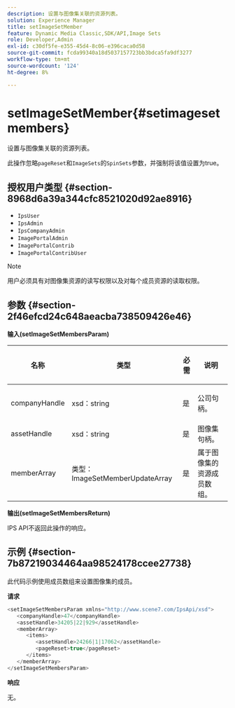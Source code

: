 ```yaml
---
description: 设置与图像集关联的资源列表。
solution: Experience Manager
title: setImageSetMember
feature: Dynamic Media Classic,SDK/API,Image Sets
role: Developer,Admin
exl-id: c30df5fe-e355-45d4-8c06-e396caca0d58
source-git-commit: fcda99340a18d5037157723bb3bdca5fa9df3277
workflow-type: tm+mt
source-wordcount: '124'
ht-degree: 8%

---
```


# setImageSetMember{#setimagesetmembers}

设置与图像集关联的资源列表。

此操作忽略`pageReset`和`ImageSets`的`SpinSets`参数，并强制将该值设置为true。

## 授权用户类型 {#section-8968d6a39a344cfc8521020d92ae8916}

* `IpsUser`
* `IpsAdmin`
* `IpsCompanyAdmin`
* `ImagePortalAdmin`
* `ImagePortalContrib`
* `ImagePortalContribUser`

>[!NOTE]
>
>用户必须具有对图像集资源的读写权限以及对每个成员资源的读取权限。

## 参数 {#section-2f46efcd24c648aeacba738509426e46}

**输入(setImageSetMembersParam)**

<table id="table_0CBBB65BCEFD4125A4069A080DFC873A"> 
 <thead> 
  <tr> 
   <th colname="col1" class="entry"> <p>名称 </p> </th> 
   <th colname="col2" class="entry"> <p>类型 </p> </th> 
   <th colname="col3" class="entry"> <p>必需 </p> </th> 
   <th colname="col4" class="entry"> <p>说明 </p> </th> 
  </tr> 
 </thead>
 <tbody> 
  <tr> 
   <td colname="col1"> <p><span class="codeph"> <span class="varname"> companyHandle</span> </span> </p> </td> 
   <td colname="col2"> <p><span class="codeph"> xsd：string</span> </p> </td> 
   <td colname="col3"> <p>是 </p> </td> 
   <td colname="col4"> <p>公司句柄。 </p> </td> 
  </tr> 
  <tr> 
   <td colname="col1"> <span class="codeph"> <span class="varname"> assetHandle</span> </span> </td> 
   <td colname="col2"> <span class="codeph"> xsd：string</span> </td> 
   <td colname="col3"> 是 </td> 
   <td colname="col4"> 图像集句柄。 </td> 
  </tr> 
  <tr> 
   <td colname="col1"> <span class="codeph"> <span class="varname"> memberArray</span> </span> </td> 
   <td colname="col2"> <span class="codeph">类型：ImageSetMemberUpdateArray</span> </td> 
   <td colname="col3"> 是 </td> 
   <td colname="col4"> 属于图像集的资源成员数组。 </td> 
  </tr> 
 </tbody> 
</table>

**输出(setImageSetMembersReturn)**

IPS API不返回此操作的响应。

## 示例 {#section-7b87219034464aa98524178ccee27738}

此代码示例使用成员数组来设置图像集的成员。

**请求**

```java
<setImageSetMembersParam xmlns="http://www.scene7.com/IpsApi/xsd">
   <companyHandle>47</companyHandle>
   <assetHandle>34205|22|929</assetHandle>
   <memberArray>
      <items>
         <assetHandle>24266|1|17062</assetHandle>
         <pageReset>true</pageReset>
      </items>
   </memberArray>
</setImageSetMembersParam>
```

**响应**

无。
